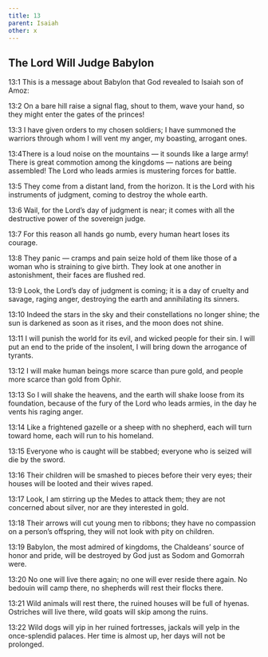 ```yaml
---
title: 13
parent: Isaiah
other: x
---
```


## The Lord Will Judge Babylon

<a name="13:1">13:1</a> This is a message about Babylon that God revealed to Isaiah son of Amoz:

<a name="13:2">13:2</a> On a bare hill raise a signal flag,
shout to them,
wave your hand,
so they might enter the gates of the princes!

<a name="13:3">13:3</a> I have given orders to my chosen soldiers;
I have summoned the warriors through whom I will vent my anger,
my boasting, arrogant ones.

<a name="13:4">13:4</a>There is a loud noise on the mountains — 
it sounds like a large army!
There is great commotion among the kingdoms — 
nations are being assembled!
The Lord who leads armies is mustering
forces for battle.

<a name="13:5">13:5</a> They come from a distant land,
from the horizon.
It is the Lord with his instruments of judgment,
coming to destroy the whole earth.

<a name="13:6">13:6</a> Wail, for the Lord’s day of judgment is near;
it comes with all the destructive power of the sovereign judge.

<a name="13:7">13:7</a> For this reason all hands go numb,
every human heart loses its courage.

<a name="13:8">13:8</a> They panic — 
cramps and pain seize hold of them
like those of a woman who is straining to give birth.
They look at one another in astonishment,
their faces are flushed red.

<a name="13:9">13:9</a> Look, the Lord’s day of judgment is coming;
it is a day of cruelty and savage, raging anger,
destroying the earth
and annihilating its sinners.

<a name="13:10">13:10</a> Indeed the stars in the sky and their constellations
no longer shine;
the sun is darkened as soon as it rises,
and the moon does not shine.

<a name="13:11">13:11</a> I will punish the world for its evil,
and wicked people for their sin.
I will put an end to the pride of the insolent,
I will bring down the arrogance of tyrants.

<a name="13:12">13:12</a> I will make human beings more scarce than pure gold,
and people more scarce than gold from Ophir.

<a name="13:13">13:13</a> So I will shake the heavens,
and the earth will shake loose from its foundation,
because of the fury of the Lord who leads armies,
in the day he vents his raging anger.

<a name="13:14">13:14</a> Like a frightened gazelle
or a sheep with no shepherd,
each will turn toward home,
each will run to his homeland.

<a name="13:15">13:15</a> Everyone who is caught will be stabbed;
everyone who is seized will die by the sword.

<a name="13:16">13:16</a> Their children will be smashed to pieces before their very eyes;
their houses will be looted
and their wives raped.

<a name="13:17">13:17</a> Look, I am stirring up the Medes to attack them;
they are not concerned about silver,
nor are they interested in gold.

<a name="13:18">13:18</a> Their arrows will cut young men to ribbons;
they have no compassion on a person’s offspring,
they will not look with pity on children.

<a name="13:19">13:19</a> Babylon, the most admired of kingdoms,
the Chaldeans’ source of honor and pride,
will be destroyed by God
just as Sodom and Gomorrah were.

<a name="13:20">13:20</a> No one will live there again;
no one will ever reside there again.
No bedouin will camp there,
no shepherds will rest their flocks there.

<a name="13:21">13:21</a> Wild animals will rest there,
the ruined houses will be full of hyenas.
Ostriches will live there,
wild goats will skip among the ruins.

<a name="13:22">13:22</a> Wild dogs will yip in her ruined fortresses,
jackals will yelp in the once-splendid palaces.
Her time is almost up,
her days will not be prolonged.